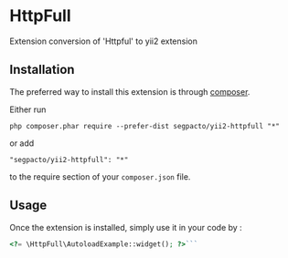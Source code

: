 HttpFull
========
Extension conversion of 'Httpful' to yii2 extension

Installation
------------

The preferred way to install this extension is through [composer](http://getcomposer.org/download/).

Either run

```
php composer.phar require --prefer-dist segpacto/yii2-httpfull "*"
```

or add

```
"segpacto/yii2-httpfull": "*"
```

to the require section of your `composer.json` file.


Usage
-----

Once the extension is installed, simply use it in your code by  :

```php
<?= \HttpFull\AutoloadExample::widget(); ?>```